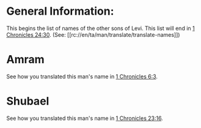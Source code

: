 # General Information:

This begins the list of names of the other sons of Levi. This list will end in [1 Chronicles 24:30](../24/30.md). (See: [[rc://en/ta/man/translate/translate-names]])

# Amram

See how you translated this man's name in [1 Chronicles 6:3](../06/03.md).

# Shubael

See how you translated this man's name in [1 Chronicles 23:16](../23/16.md).

